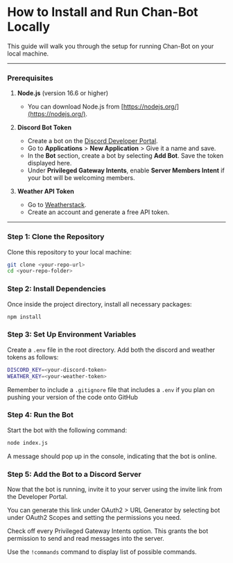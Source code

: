 # How to Install and Run Chan-Bot Locally

This guide will walk you through the setup for running Chan-Bot on your local machine.

---

### Prerequisites

1. **Node.js** (version 16.6 or higher)
   - You can download Node.js from [https://nodejs.org/](https://nodejs.org/).

2. **Discord Bot Token**
   - Create a bot on the [Discord Developer Portal](https://discord.com/developers/applications).
   - Go to **Applications** > **New Application** > Give it a name and save.
   - In the **Bot** section, create a bot by selecting **Add Bot**. Save the token displayed here.
   - Under **Privileged Gateway Intents**, enable **Server Members Intent** if your bot will be welcoming members.

3. **Weather API Token**
   - Go to [Weatherstack](https://weatherstack.com/).
   - Create an account and generate a free API token.

---

### Step 1: Clone the Repository

Clone this repository to your local machine:

```bash
git clone <your-repo-url>
cd <your-repo-folder>
```

### Step 2: Install Dependencies

Once inside the project directory, install all necessary packages:

```bash
npm install
```

### Step 3: Set Up Environment Variables

Create a `.env` file in the root directory. Add both the discord and weather tokens as follows:

```bash
DISCORD_KEY=<your-discord-token>
WEATHER_KEY=<your-weather-token>
```

Remember to include a `.gitignore` file that includes a `.env` if you plan on pushing your version of the code onto GitHub

### Step 4: Run the Bot

Start the bot with the following command:

```bash
node index.js
```

A message should pop up in the console, indicating that the bot is online.

### Step 5: Add the Bot to a Discord Server

Now that the bot is running, invite it to your server using the invite link from the Developer Portal. 

You can generate this link under OAuth2 > URL Generator by selecting bot under OAuth2 Scopes and setting the permissions you need.

Check off every Privileged Gateway Intents option. This grants the bot permission to send and read messages into the server.

Use the `!commands` command to display list of possible commands.
